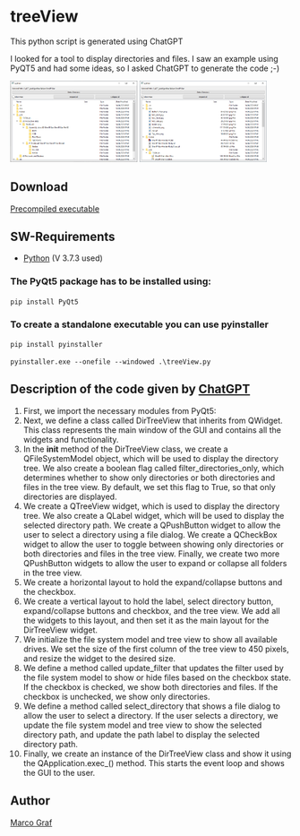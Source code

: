 # treeView

This python script is generated using ChatGPT

I looked for a tool to display directories and files. I saw an example using
PyQT5 and had some ideas, so I asked ChatGPT to generate the code ;-)

<img src="doc/treeview.png" alt="treeView" width="45%"/> <img src="doc/treeview_files.png" alt="treeView with files" width="45%"/>

## Download
[Precompiled executable](https://github.com/grafmar/treeView/raw/master/treeView.exe)

## SW-Requirements
* [Python](https://www.python.org/) (V 3.7.3 used)

### The PyQt5 package has to be installed using:
`pip install PyQt5`

### To create a standalone executable you can use pyinstaller
`pip install pyinstaller`

`pyinstaller.exe --onefile --windowed .\treeView.py`

## Description of the code given by [ChatGPT](https://chat.openai.com/)
1. First, we import the necessary modules from PyQt5:
2. Next, we define a class called DirTreeView that inherits from QWidget. This class represents the main window of the GUI and contains all the widgets and functionality.
3. In the __init__ method of the DirTreeView class, we create a QFileSystemModel object, which will be used to display the directory tree. We also create a boolean flag called filter_directories_only, which determines whether to show only directories or both directories and files in the tree view. By default, we set this flag to True, so that only directories are displayed.
4. We create a QTreeView widget, which is used to display the directory tree. We also create a QLabel widget, which will be used to display the selected directory path. We create a QPushButton widget to allow the user to select a directory using a file dialog. We create a QCheckBox widget to allow the user to toggle between showing only directories or both directories and files in the tree view. Finally, we create two more QPushButton widgets to allow the user to expand or collapse all folders in the tree view.
5. We create a horizontal layout to hold the expand/collapse buttons and the checkbox.
6. We create a vertical layout to hold the label, select directory button, expand/collapse buttons and checkbox, and the tree view. We add all the widgets to this layout, and then set it as the main layout for the DirTreeView widget.
7. We initialize the file system model and tree view to show all available drives. We set the size of the first column of the tree view to 450 pixels, and resize the widget to the desired size.
8. We define a method called update_filter that updates the filter used by the file system model to show or hide files based on the checkbox state. If the checkbox is checked, we show both directories and files. If the checkbox is unchecked, we show only directories.
9. We define a method called select_directory that shows a file dialog to allow the user to select a directory. If the user selects a directory, we update the file system model and tree view to show the selected directory path, and update the path label to display the selected directory path.
10. Finally, we create an instance of the DirTreeView class and show it using the QApplication.exec_() method. This starts the event loop and shows the GUI to the user.

## Author
[Marco Graf](https://github.com/grafmar)
